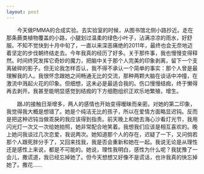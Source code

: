 ```yaml
---
layout: post
---
```

　　今天做PMMA的合成实验。去实验室的时候，从图书馆北侧小路抄近。走在那条蕨类植物覆盖的小路，小腿划过温柔的绿色小叶子，沾满凉凉的雨水，好舒服。不知不觉快到十月中旬了，一直以来深恶痛绝的2011年，最终也会无奈地迈着坚定的步伐朝终结走去。今年我真的经历了好多。关于那件事，我也慢慢变得释然。时间终究发挥它奇妙的魔力，把脑中关于那个人完美的印象剥离，留下一个支离破碎的影子。但无论我怎样否认，我不得不承认一个简单的事实：那个人曾是最理解我的人。我很怀念跟她之间畅通无比的交流，那种两颗大脑在谈话中冲撞，在激流中溅起火花的印象。但细想，这未必是最适合我的。伤口慢慢结痂，终于懒得再去剥开。我甚至能明显感觉到结痂的下方细胞组织正欢乐地繁殖，增生。

　　跟J的接触日渐增多，两人的感情也开始变得暧昧而亲密。对她的第二印象，我觉得我大概是想错了。她是个纯洁无比的孩子，所以在爱情方面略显迟钝。反而是把这种迟钝当做乖戾的我应该得到指责。前天晚上和她去海心沙看灯光节，我用闪光灯一次又一次给她拍照，她非常配合地笑着。我想我们应该是相互喜欢的。晚上她问我谈过几次恋爱，我说两次。她知道那个人的存在，迟疑了一下，又问倘若那个人跟死胖分手了，又回来找我，我是否会重新和她在一起。我说无论是从理性还是感性上来说，都是不可能的。她说，理性我明白，感性为什么呢？我犹豫了一会儿，撒谎道，我已经忘掉她了。但今天想想又好像不是谎话，也许我真的快忘掉她了。撒花……